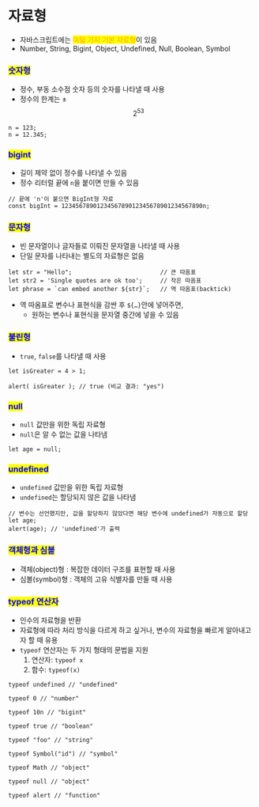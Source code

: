 # 자료형

* 자바스크립트에는 <mark style="color:orange;">여덟 가지 기본 자료형</mark>이 있음
* Number, String, Bigint, Object, Undefined, Null, Boolean, Symbol



### <mark style="color:blue;">숫자형</mark>

* &#x20;정수, 부동 소수점 숫자 등의 숫자를 나타낼 때 사용
* &#x20;정수의 한계는 ±$$2^{53}$$

```
n = 123;
n = 12.345;
```



### <mark style="color:blue;">bigint</mark>

* &#x20;길이 제약 없이 정수를 나타낼 수 있음
* &#x20;정수 리터럴 끝에 `n`을 붙이면 만들 수 있음 &#x20;

```
// 끝에 'n'이 붙으면 BigInt형 자료
const bigInt = 1234567890123456789012345678901234567890n;
```



### <mark style="color:blue;">문자형</mark>

* &#x20;빈 문자열이나 글자들로 이뤄진 문자열을 나타낼 때 사용
* &#x20;단일 문자를 나타내는 별도의 자료형은 없음  &#x20;

```
let str = "Hello";                         // 큰 따옴표 
let str2 = 'Single quotes are ok too';     // 작은 따옴표 
let phrase = `can embed another ${str}`;   // 역 따옴표(backtick) 
```

* 역 따옴표로 변수나 표현식을 감싼 후 `${…}`안에 넣어주면,&#x20;
  * 원하는 변수나 표현식을 문자열 중간에 넣을 수 있음

&#x20;

### <mark style="color:blue;">불린형</mark>

* &#x20;`true`, `false`를 나타낼 때 사용

```
let isGreater = 4 > 1;

alert( isGreater ); // true (비교 결과: "yes")
```



### <mark style="color:blue;">null</mark>

* `null` 값만을 위한 독립 자료형
* `null`은 알 수 없는 값을 나타냄

```
let age = null;
```



### <mark style="color:blue;">undefined</mark>

* `undefined` 값만을 위한 독립 자료형
* `undefined`는 할당되지 않은 값을 나타냄

```
// 변수는 선언했지만, 값을 할당하지 않았다면 해당 변수에 undefined가 자동으로 할당
let age;
alert(age); // 'undefined'가 출력
```



### <mark style="color:blue;">객체형과 심볼</mark>&#x20;

* 객체(object)형 : 복잡한 데이터 구조를 표현할 때 사용
* 심볼(symbol)형 : 객체의 고유 식별자를 만들 때 사용    &#x20;



### <mark style="color:blue;">typeof 연산자</mark>

* 인수의 자료형을 반환
* 자료형에 따라 처리 방식을 다르게 하고 싶거나, 변수의 자료형을 빠르게 알아내고자 할 때 유용
* `typeof` 연산자는 두 가지 형태의 문법을 지원
  1. 연산자: `typeof x`
  2. 함수: `typeof(x)`

```
typeof undefined // "undefined"

typeof 0 // "number"

typeof 10n // "bigint"

typeof true // "boolean"

typeof "foo" // "string"

typeof Symbol("id") // "symbol"

typeof Math // "object"

typeof null // "object"

typeof alert // "function"
```
